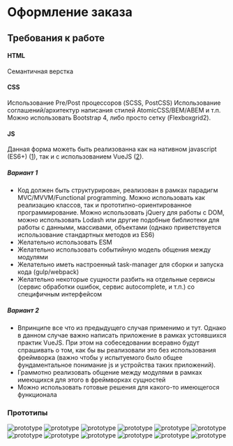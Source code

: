 # Оформление заказа

## Требования к работе
#### HTML
Семантичная верстка

#### CSS
Использование Pre/Post процессоров (SCSS, PostCSS)
Использование соглашений/архитектур написания стилей AtomicCSS/BEM/ABEM и т.п.
Можно использовать Bootstrap 4, либо просто сетку (Flexboxgrid2).

#### JS
Данная форма можеть быть реализованна как на нативном javascript (ES6+) ([1](#Вариант-1)), так и с использованием VueJS ([2](#Вариант-2)).


##### Вариант 1
* Код должен быть структурирован, реализован в рамках парадигм MVC/MVVM/Functional programming. Можно использовать как реализацию классов, так и прототипно-ориентированное программирование. Можно использовать jQuery для работы с DOM, можно использовать Lodash или другие подобные библиотеки для работы с данными, массивами, объектами (однако приветствуется использование стандартных методов из ES6)
* Желательно использовать ESM
* Желательно использовать событийную модель общения между модулями
* Желательно иметь настроенный task-manager для сборки и запуска кода (gulp/webpack)
* Желательно некоторые сущности разбить на отдельные сервисы (сервис обработки ошибок, сервис autocomplete, и т.п.) со специфичным интерфейсом
##### Вариант 2
* Впринципе все что из предыдущего случая применимо и тут. Однако в данном случае важно написать приложение в рамках устоявшихся практик VueJS. При этом на собеседовании всеравно будут спрашивать о том, как бы вы реализовали это без использования фреймворка (важно чтобы у испытуемого было общее фундаментальное понимание js и устройства таких приложений).
* Граммотно реализовать общение между модулями в рамках имеющихся для этого в фреймворках сущностей
* Можно использовать готовые решения для какого-то имеющегося функционала


### Прототипы

![prototype](assets/1.png)
![prototype](assets/2.png)
![prototype](assets/3.png)
![prototype](assets/4.png)
![prototype](assets/5.png)
![prototype](assets/6.png)
![prototype](assets/7.png)
![prototype](assets/8.png)
![prototype](assets/9.png)
![prototype](assets/10.png)
![prototype](assets/11.png)
![prototype](assets/12.png)